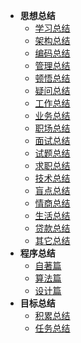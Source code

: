 
* **思想总结**
    - [学习总结](summary/xue-xi.md)
    - [架构总结](summary/jia-gou.md)
    <!--- [规约总结](summary/gui-yue.md)-->
    - [编码总结](summary/bian-ma.md)
    - [管理总结](summary/guan-li.md)
    - [顿悟总结](summary/dun-wu.md)
    - [疑问总结](summary/yi-wen.md)
    - [工作总结](summary/gong-zuo.md)
    - [业务总结](summary/ye-wu.md)
    - [职场总结](encrypted/zhi-chang.md)
    - [面试总结](summary/mian-shi.md)
    - [试题总结](summary/mian-shi-ti.md)
    - [求职总结](summary/qiu-zhi.md)
    - [技术总结](summary/ji-shu.md)
    - [盲点总结](summary/mang-dian.md)
    - [情商总结](summary/qing-shang.md)
    <!--- [恋爱总结](summary/lian-ai.md)-->
    <!--- [校长总结](love/xiaozhang/ke-cheng.md)-->
    <!--- [糖糖总结](love/tangtang/zhi-bo.md)-->
    <!--- [婚姻总结](summary/hun-yin.md)-->
    <!--- [拯救总结](summary/zheng-jiu.md)-->
    - [生活总结](summary/sheng-huo.md)
    - [贷款总结](summary/dai-kuan.md)
    - [其它总结](summary/qi-ta.md)
* **程序总结**
    - [自著篇](book/zi-zhu.md)
    - [算法篇](program/suan-fa.md)
    - [设计篇](program/she-ji.md)
* **目标总结**
  - [积累总结](goal/ji-lei.md)
  - [任务总结](goal/ren-wu.md)

    
    
 

  
  
